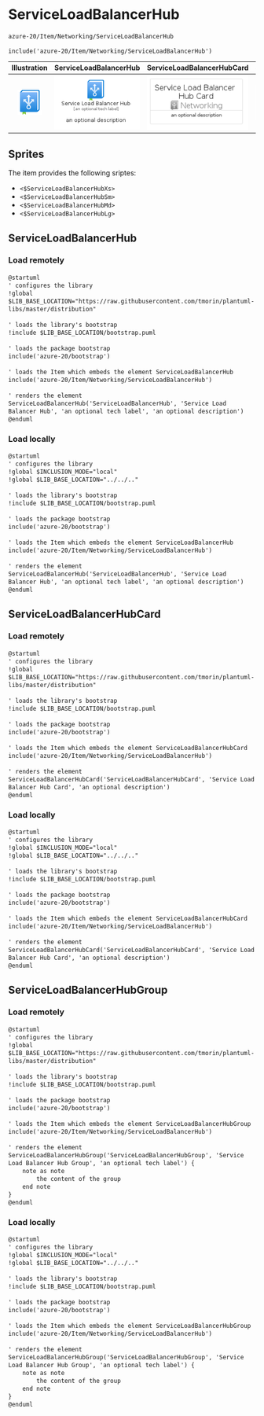 # ServiceLoadBalancerHub


```text
azure-20/Item/Networking/ServiceLoadBalancerHub
```

```text
include('azure-20/Item/Networking/ServiceLoadBalancerHub')
```



| Illustration | ServiceLoadBalancerHub | ServiceLoadBalancerHubCard | ServiceLoadBalancerHubGroup |
| :---: | :---: | :---: | :---: |
| ![illustration for Illustration](../../../azure-20/Item/Networking/ServiceLoadBalancerHub.png) | ![illustration for ServiceLoadBalancerHub](../../../azure-20/Item/Networking/ServiceLoadBalancerHub.Local.png) | ![illustration for ServiceLoadBalancerHubCard](../../../azure-20/Item/Networking/ServiceLoadBalancerHubCard.Local.png) | ![illustration for ServiceLoadBalancerHubGroup](../../../azure-20/Item/Networking/ServiceLoadBalancerHubGroup.Local.png) |



## Sprites
The item provides the following sriptes:

- `<$ServiceLoadBalancerHubXs>`
- `<$ServiceLoadBalancerHubSm>`
- `<$ServiceLoadBalancerHubMd>`
- `<$ServiceLoadBalancerHubLg>`





## ServiceLoadBalancerHub

### Load remotely
```plantuml
@startuml
' configures the library
!global $LIB_BASE_LOCATION="https://raw.githubusercontent.com/tmorin/plantuml-libs/master/distribution"

' loads the library's bootstrap
!include $LIB_BASE_LOCATION/bootstrap.puml

' loads the package bootstrap
include('azure-20/bootstrap')

' loads the Item which embeds the element ServiceLoadBalancerHub
include('azure-20/Item/Networking/ServiceLoadBalancerHub')

' renders the element
ServiceLoadBalancerHub('ServiceLoadBalancerHub', 'Service Load Balancer Hub', 'an optional tech label', 'an optional description')
@enduml
```

### Load locally
```plantuml
@startuml
' configures the library
!global $INCLUSION_MODE="local"
!global $LIB_BASE_LOCATION="../../.."

' loads the library's bootstrap
!include $LIB_BASE_LOCATION/bootstrap.puml

' loads the package bootstrap
include('azure-20/bootstrap')

' loads the Item which embeds the element ServiceLoadBalancerHub
include('azure-20/Item/Networking/ServiceLoadBalancerHub')

' renders the element
ServiceLoadBalancerHub('ServiceLoadBalancerHub', 'Service Load Balancer Hub', 'an optional tech label', 'an optional description')
@enduml
```

## ServiceLoadBalancerHubCard

### Load remotely
```plantuml
@startuml
' configures the library
!global $LIB_BASE_LOCATION="https://raw.githubusercontent.com/tmorin/plantuml-libs/master/distribution"

' loads the library's bootstrap
!include $LIB_BASE_LOCATION/bootstrap.puml

' loads the package bootstrap
include('azure-20/bootstrap')

' loads the Item which embeds the element ServiceLoadBalancerHubCard
include('azure-20/Item/Networking/ServiceLoadBalancerHub')

' renders the element
ServiceLoadBalancerHubCard('ServiceLoadBalancerHubCard', 'Service Load Balancer Hub Card', 'an optional description')
@enduml
```

### Load locally
```plantuml
@startuml
' configures the library
!global $INCLUSION_MODE="local"
!global $LIB_BASE_LOCATION="../../.."

' loads the library's bootstrap
!include $LIB_BASE_LOCATION/bootstrap.puml

' loads the package bootstrap
include('azure-20/bootstrap')

' loads the Item which embeds the element ServiceLoadBalancerHubCard
include('azure-20/Item/Networking/ServiceLoadBalancerHub')

' renders the element
ServiceLoadBalancerHubCard('ServiceLoadBalancerHubCard', 'Service Load Balancer Hub Card', 'an optional description')
@enduml
```

## ServiceLoadBalancerHubGroup

### Load remotely
```plantuml
@startuml
' configures the library
!global $LIB_BASE_LOCATION="https://raw.githubusercontent.com/tmorin/plantuml-libs/master/distribution"

' loads the library's bootstrap
!include $LIB_BASE_LOCATION/bootstrap.puml

' loads the package bootstrap
include('azure-20/bootstrap')

' loads the Item which embeds the element ServiceLoadBalancerHubGroup
include('azure-20/Item/Networking/ServiceLoadBalancerHub')

' renders the element
ServiceLoadBalancerHubGroup('ServiceLoadBalancerHubGroup', 'Service Load Balancer Hub Group', 'an optional tech label') {
    note as note
        the content of the group
    end note
}
@enduml
```

### Load locally
```plantuml
@startuml
' configures the library
!global $INCLUSION_MODE="local"
!global $LIB_BASE_LOCATION="../../.."

' loads the library's bootstrap
!include $LIB_BASE_LOCATION/bootstrap.puml

' loads the package bootstrap
include('azure-20/bootstrap')

' loads the Item which embeds the element ServiceLoadBalancerHubGroup
include('azure-20/Item/Networking/ServiceLoadBalancerHub')

' renders the element
ServiceLoadBalancerHubGroup('ServiceLoadBalancerHubGroup', 'Service Load Balancer Hub Group', 'an optional tech label') {
    note as note
        the content of the group
    end note
}
@enduml
```

